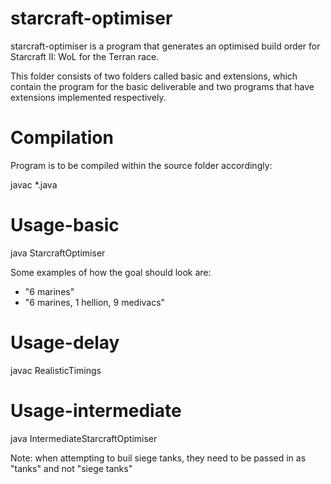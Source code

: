 # starcraft-optimiser

starcraft-optimiser is a program that generates an optimised build order for
    Starcraft II: WoL for the Terran race.

This folder consists of two folders called basic and extensions, which contain the program for 
the basic deliverable and two programs that have extensions implemented respectively.

# Compilation
Program is to be compiled within the source folder accordingly:

javac *.java

# Usage-basic

java StarcraftOptimiser <goal>

Some examples of how the goal should look are:
- "6 marines"
- "6 marines, 1 hellion, 9 medivacs"

# Usage-delay

javac RealisticTimings <goal>

# Usage-intermediate

java IntermediateStarcraftOptimiser <goal>

Note: when attempting to buil siege tanks, they need to be passed in as "tanks" and not "siege tanks"
